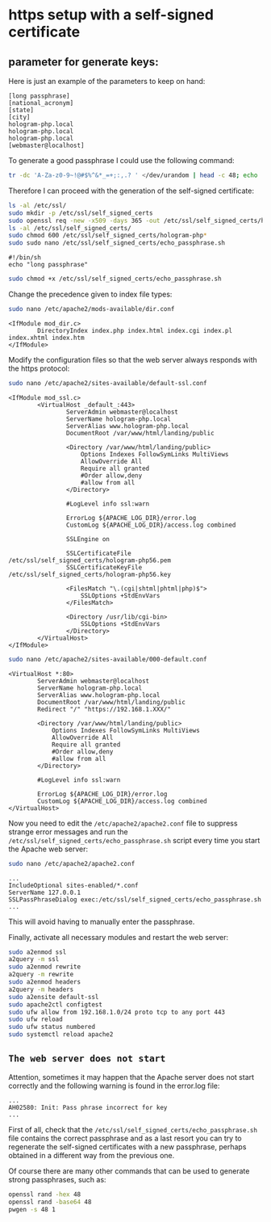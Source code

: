 # https setup with a self-signed certificate

## parameter for generate keys:

Here is just an example of the parameters to keep on hand:

```text
[long passphrase]
[national_acronym]
[state]
[city]
hologram-php.local
hologram-php.local
hologram-php.local
[webmaster@localhost]
```

To generate a good passphrase I could use the following command:

```bash
tr -dc 'A-Za-z0-9~!@#$%^&*_=+;:,.? ' </dev/urandom | head -c 48; echo
```

Therefore I can proceed with the generation of the self-signed certificate:

```bash
ls -al /etc/ssl/
sudo mkdir -p /etc/ssl/self_signed_certs
sudo openssl req -new -x509 -days 365 -out /etc/ssl/self_signed_certs/hologram-php.pem -keyout /etc/ssl/self_signed_certs/hologram-php.key
ls -al /etc/ssl/self_signed_certs/
sudo chmod 600 /etc/ssl/self_signed_certs/hologram-php*
sudo sudo nano /etc/ssl/self_signed_certs/echo_passphrase.sh
```

```text
#!/bin/sh
echo "long passphrase"
```

```bash
sudo chmod +x /etc/ssl/self_signed_certs/echo_passphrase.sh
```

Change the precedence given to index file types:

```bash
sudo nano /etc/apache2/mods-available/dir.conf
```

```text
<IfModule mod_dir.c>
        DirectoryIndex index.php index.html index.cgi index.pl index.xhtml index.htm
</IfModule>
```

Modify the configuration files so that the web server always responds with the https protocol:

```bash
sudo nano /etc/apache2/sites-available/default-ssl.conf
```

```text
<IfModule mod_ssl.c>
        <VirtualHost _default_:443>
                ServerAdmin webmaster@localhost
                ServerName hologram-php.local
                ServerAlias www.hologram-php.local
                DocumentRoot /var/www/html/landing/public

                <Directory /var/www/html/landing/public>
                    Options Indexes FollowSymLinks MultiViews
                    AllowOverride All
                    Require all granted
                    #Order allow,deny
                    #allow from all
                </Directory>

                #LogLevel info ssl:warn

                ErrorLog ${APACHE_LOG_DIR}/error.log
                CustomLog ${APACHE_LOG_DIR}/access.log combined

                SSLEngine on

                SSLCertificateFile /etc/ssl/self_signed_certs/hologram-php56.pem
                SSLCertificateKeyFile /etc/ssl/self_signed_certs/hologram-php56.key

                <FilesMatch "\.(cgi|shtml|phtml|php)$">
                    SSLOptions +StdEnvVars
                </FilesMatch>

                <Directory /usr/lib/cgi-bin>
                    SSLOptions +StdEnvVars
                </Directory>
        </VirtualHost>
</IfModule>
```

```bash
sudo nano /etc/apache2/sites-available/000-default.conf
```

```text
<VirtualHost *:80>
        ServerAdmin webmaster@localhost
        ServerName hologram-php.local
        ServerAlias www.hologram-php.local
        DocumentRoot /var/www/html/landing/public
        Redirect "/" "https://192.168.1.XXX/"

        <Directory /var/www/html/landing/public>
            Options Indexes FollowSymLinks MultiViews
            AllowOverride All
            Require all granted
            #Order allow,deny
            #allow from all
        </Directory>

        #LogLevel info ssl:warn

        ErrorLog ${APACHE_LOG_DIR}/error.log
        CustomLog ${APACHE_LOG_DIR}/access.log combined
</VirtualHost>
```

Now you need to edit the `/etc/apache2/apache2.conf` file to suppress strange error messages and run the `/etc/ssl/self_signed_certs/echo_passphrase.sh` script every time you start the Apache web server:

```bash
sudo nano /etc/apache2/apache2.conf
```

```text
...
IncludeOptional sites-enabled/*.conf
ServerName 127.0.0.1
SSLPassPhraseDialog exec:/etc/ssl/self_signed_certs/echo_passphrase.sh
...
```

This will avoid having to manually enter the passphrase.

Finally, activate all necessary modules and restart the web server:

```bash
sudo a2enmod ssl
a2query -m ssl
sudo a2enmod rewrite
a2query -m rewrite
sudo a2enmod headers
a2query -m headers
sudo a2ensite default-ssl
sudo apache2ctl configtest
sudo ufw allow from 192.168.1.0/24 proto tcp to any port 443
sudo ufw reload
sudo ufw status numbered
sudo systemctl reload apache2
```

## `The web server does not start`

Attention, sometimes it may happen that the Apache server does not start correctly and the following warning is found in the error.log file:

```text
...
AH02580: Init: Pass phrase incorrect for key
...
```

First of all, check that the `/etc/ssl/self_signed_certs/echo_passphrase.sh` file contains the correct passphrase and as a last resort you can try to regenerate the self-signed certificates with a new passphrase, perhaps obtained in a different way from the previous one.

Of course there are many other commands that can be used to generate strong passphrases, such as:

```bash
openssl rand -hex 48
openssl rand -base64 48
pwgen -s 48 1
```
